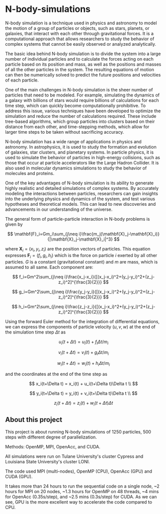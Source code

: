 # N-body-simulations

N-body simulation is a technique used in physics and astronomy to model the motion of a group of particles or objects, such as stars, planets, or galaxies, that interact with each other through gravitational forces. It is a computational approach that allows researchers to study the behavior of complex systems that cannot be easily observed or analyzed analytically.

The basic idea behind N-body simulation is to divide the system into a large number of individual particles and to calculate the forces acting on each particle based on its position and mass, as well as the positions and masses of all the other particles in the system. The resulting equations of motion can then be numerically solved to predict the future positions and velocities of each particle.

One of the main challenges in N-body simulation is the sheer number of particles that need to be modeled. For example, simulating the dynamics of a galaxy with billions of stars would require billions of calculations for each time step, which can quickly become computationally prohibitive. To address this issue, various techniques have been developed to optimize the simulation and reduce the number of calculations required. These include tree-based algorithms, which group particles into clusters based on their distance from each other, and time-stepping methods, which allow for larger time steps to be taken without sacrificing accuracy.

N-body simulation has a wide range of applications in physics and astronomy. In astrophysics, it is used to study the formation and evolution of galaxies, star clusters, and planetary systems. In particle physics, it is used to simulate the behavior of particles in high-energy collisions, such as those that occur at particle accelerators like the Large Hadron Collider. It is also used in molecular dynamics simulations to study the behavior of molecules and proteins.

One of the key advantages of N-body simulation is its ability to generate highly realistic and detailed simulations of complex systems. By accurately modeling the interactions between particles, researchers can gain insights into the underlying physics and dynamics of the system, and test various hypotheses and theoretical models. This can lead to new discoveries and advancements in our understanding of the universe.

The general form of particle-particle interaction in N-body problems is given by

$$
\mathbf{F}_i=Gm_i\sum_{j\neq i}\frac{m_j(\mathbf{X}_j-\mathbf{X}_i)}{|\mathbf{X}_j-\mathbf{X}_i|^3}
$$

where $\mathbf{X}_i=(x_i,y_i,z_i)$ are the position vectors of particles. This equation expresses $\mathbf{F}_i=(f_i,g_i,h_i)$ which is the force on particle $i$ exerted by all other particles. $G$ is a constant (gravitational constant) and $m$ are mass, which is assumed to all same. Each component are:

$$
f_i=Gm^2\sum_{j\neq i}\frac{x_j-x_i}{[(x_j-x_i)^2+(y_j-y_i)^2+(z_j-z_i)^2]^{\frac{3}{2}}}
$$

$$
g_i=Gm^2\sum_{j\neq i}\frac{y_j-y_i}{[(x_j-x_i)^2+(y_j-y_i)^2+(z_j-z_i)^2]^{\frac{3}{2}}} 
$$

$$
h_i=Gm^2\sum_{j\neq i}\frac{z_j-z_i}{[(x_j-x_i)^2+(y_j-y_i)^2+(z_j-z_i)^2]^{\frac{3}{2}}}
$$

Using the forward Euler method for the integration of differential equations, we can express the components of particle velocity $(u,v,w)$ at the end of the simulation time step $\Delta t$ as

$$
u_i(t+\Delta t)=u_i(t)+f_i\Delta t / m_i
$$

$$
v_i(t+\Delta t)=v_i(t)+g_i\Delta t / m_i
$$

$$
w_i(t+\Delta t)=w_i(t)+h_i\Delta t / m_i
$$

and the coordinates at the end of the time step as

$$
x_i(t+\Delta t) = x_i(t) + u_i(t+\Delta t)\Delta t \\
$$

$$
y_i(t+\Delta t) = y_i(t) + v_i(t+\Delta t)\Delta t \\
$$

$$
z_i(t+\Delta t) = z_i(t) + w_i(t+\Delta t)\Delta t
$$

## About this project

This project is about running N-body simulations of 1250 particles, 500 steps with different degree of parallelization.

Methods: OpenMP, MPI, OpenAcc, and CUDA.

All simulations were run on Tulane University's cluster Cypress and Louisiana State University's cluster LONI.

The code used MPI (multi-nodes), OpenMP (CPU), OpenAcc (GPU) and CUDA (GPU).

It takes more than 24 hours to run the sequential code on a single node, ~2 hours for MPI on 20 nodes, ~1.3 hours for OpenMP on 48 threads, ~4 mins for OpenAcc (0.35s/step), and ~2.5 mins (0.3s/step) for CUDA. As we can see, GPU is the more excellent way to accelerate the code compared to CPU.
